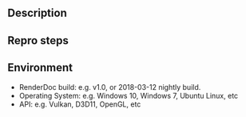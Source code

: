 ## Description

<!--
PLEASE NOTE: Issues relating to the 'playing for data' fork or any issues
relating to capturing copyrighted games that you are not the author of will be
closed.
-->

<!--
Here you can enter a short description of either the bug that you are
encountering, or the feature/improvement you'd like to see happen.

If you are requesting a feature please provide as much information as you can
about what you'd like to do and also why you'd like to do it - sometimes an
alternative approach would better address the need.
-->

## Repro steps

<!--
This only applies for bugs - please outline the steps you took to hit the bug.

If you are able to share a capture or an application that demonstrates the bug,
please upload and link it here.
-->

## Environment

* RenderDoc build: e.g. v1.0, or 2018-03-12 nightly build.
* Operating System: e.g. Windows 10, Windows 7, Ubuntu Linux, etc
* API: e.g. Vulkan, D3D11, OpenGL, etc

<!-- More details here never hurt! For example your GPU, driver version, etc. -->

